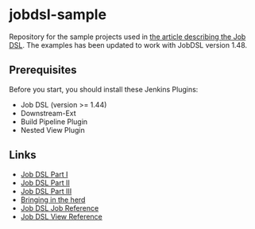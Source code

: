# jobdsl-sample
Repository for the sample projects used in [the article describing the Job DSL](http://hardmockcafe.blogspot.de/2015/03/job-dsl-part-i.html).
The examples has been updated to work with JobDSL version 1.48.


## Prerequisites
Before you start, you should install these Jenkins Plugins:
- Job DSL (version >= 1.44)
- Downstream-Ext
- Build Pipeline Plugin
- Nested View Plugin

## Links
- [Job DSL Part I](http://hardmockcafe.blogspot.com/2015/03/job-dsl-part-i.html)
- [Job DSL Part II](http://hardmockcafe.blogspot.de/2015/03/job-dsl-part-ii.html)
- [Job DSL Part III](http://hardmockcafe.blogspot.de/2015/04/job-dsl-part-iii.html)
- [Bringing in the herd](http://hardmockcafe.blogspot.de/2015/03/bringing-in-herd.html)
- [Job DSL Job Reference](https://github.com/jenkinsci/job-dsl-plugin/wiki/Job-reference)
- [Job DSL View Reference](https://github.com/jenkinsci/job-dsl-plugin/wiki/View-Reference)
